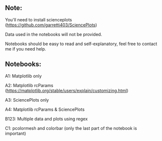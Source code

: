 ## Note:
You'll need to install scienceplots (https://github.com/garrettj403/SciencePlots)

Data used in the notebooks will not be provided.

Notebooks should be easy to read and self-explanatory, feel free to contact me if you need help.

## Notebooks:
A1: Matplotlib only

A2: Matplotlib rcParams (https://matplotlib.org/stable/users/explain/customizing.html)

A3: SciencePlots only

A4: Matplotlib rcParams & SciencePlots

B123: Multiple data and plots using regex

C1: pcolormesh and colorbar (only the last part of the notebook is important)
